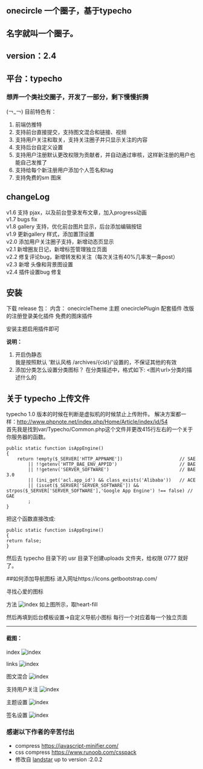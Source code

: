 ## onecircle 一个圈子，基于typecho

## 名字就叫一个圈子。
## version：2.4
## 平台：typecho

### 想弄一个类社交圈子，开发了一部分，剩下慢慢折腾

(￢_￢)
目前特色有：
1. 前端仿推特
2. 支持前台直接提交，支持图文混合和链接、视频
3. 支持用户关注和取关，支持关注圈子并只显示关注的内容
4. 支持后台自定义设置
5. 支持用户注册默认更改权限为贡献者，并自动通过审核，这样新注册的用户也能自己发推了
6. 支持给每个新注册用户添加个人签名和tag
7. 支持免费的sm 图床

## changeLog
v1.6 支持 pjax，以及前台登录发布文章，加入progress动画  
v1.7 bugs fix  
v1.8 gallery 支持，优化前台图片显示，后台添加编辑按钮  
v1.9 更新gallery 样式，添加置顶设置  
v2.0 添加用户关注圈子支持，新增动态页显示  
v2.1 新增圈友日记，新增标签管理独立页面  
v2.2 修复评论bug，新增转发和关注（每次关注有40%几率发一条post）  
v2.3 新增 头像和背景图设置  
v2.4 插件设置bug 修复

## 安装
下载 release 包：
内含：
onecircleTheme 主题
onecirclePlugin 配套插件
改版的注册登录美化插件
免费的图床插件

安装主题启用插件即可

**说明：**  
1. 开启伪静态  
    我是按照默认 '默认风格 /archives/{cid}/'设置的，不保证其他的有效
2. 添加分类怎么设置分类图标？
    在分类描述中，格式如下:  <图片url>分类的描述什么的

## 关于 typecho 上传文件
typecho 1.0 版本的时候在判断是虚拟机的时候禁止上传附件。
解决方案都一样：http://www.phpnote.net/index.php/Home/Article/index/id/54  
首先我是找到var/Typecho/Common.php这个文件并更改415行左右的一个关于你服务器的函数。
```
public static function isAppEngine()
{
    return !empty($_SERVER['HTTP_APPNAME'])                     // SAE
        || !!getenv('HTTP_BAE_ENV_APPID')                       // BAE
        || !!getenv('SERVER_SOFTWARE')                          // BAE 3.0
        || (ini_get('acl.app_id') && class_exists('Alibaba'))   // ACE
        || (isset($_SERVER['SERVER_SOFTWARE']) && strpos($_SERVER['SERVER_SOFTWARE'],'Google App Engine') !== false) // GAE
        ;
}
```  
把这个函数直接改成:
```
public static function isAppEngine()
{
return false;
}
```
然后去 typecho 目录下的 usr 目录下创建uploads 文件夹，给权限 0777 就好了。  

##如何添加导航图标
进入网址https://icons.getbootstrap.com/

寻找心爱的图标

方法
![index](READMEimgs/heart.png)
如上图所示，取heart-fill

然后再填到后台模板设置->自定义导航小图标
每行一个对应着每一个独立页面

----
#### 截图：

index
![index](READMEimgs/index.png)

links
![index](READMEimgs/links.png)

图文混合
![index](READMEimgs/pics.png)

支持用户关注
![index](READMEimgs/follow.png)

主题设置
![index](READMEimgs/follow.png)

签名设置
![index](READMEimgs/usersign.png)
### 感谢以下作者的辛苦付出
- compress https://javascript-minifier.com/
- css compress https://www.runoob.com/csspack
- 修改自 [landstar](https://dyedd.cn) up to version :2.0.2